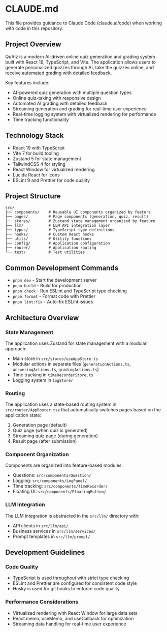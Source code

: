 # CLAUDE.md

This file provides guidance to Claude Code (claude.ai/code) when working with code in this repository.

## Project Overview

QuAIz is a modern AI-driven online quiz generation and grading system built with React 19, TypeScript, and Vite. The application allows users to generate personalized quizzes through AI, take the quizzes online, and receive automated grading with detailed feedback.

Key features include:
- AI-powered quiz generation with multiple question types
- Online quiz-taking with responsive design
- Automated AI grading with detailed feedback
- Streaming generation and grading for real-time user experience
- Real-time logging system with virtualized rendering for performance
- Time tracking functionality

## Technology Stack

- React 19 with TypeScript
- Vite 7 for build tooling
- Zustand 5 for state management
- TailwindCSS 4 for styling
- React Window for virtualized rendering
- Lucide React for icons
- ESLint 9 and Prettier for code quality

## Project Structure

```
src/
├── components/    # Reusable UI components organized by feature
├── pages/         # Page components (generation, quiz, result)
├── stores/        # Zustand state management organized by feature
├── llm/           # LLM API integration layer
├── types/         # TypeScript type definitions
├── hooks/         # Custom React hooks
├── utils/         # Utility functions
├── config/        # Application configuration
├── router/        # Application routing
└── test/          # Test utilities
```

## Common Development Commands

- `pnpm dev` - Start the development server
- `pnpm build` - Build for production
- `pnpm check` - Run ESLint and TypeScript type checking
- `pnpm format` - Format code with Prettier
- `pnpm lint:fix` - Auto-fix ESLint issues

## Architecture Overview

### State Management
The application uses Zustand for state management with a modular approach:
- Main store in `src/stores/useAppStore.ts`
- Modular actions in separate files (`generationActions.ts`, `answeringActions.ts`, `gradingActions.ts`)
- Time tracking in `timeRecorderStore.ts`
- Logging system in `logStore/`

### Routing
The application uses a state-based routing system in `src/router/AppRouter.tsx` that automatically switches pages based on the application state:
1. Generation page (default)
2. Quiz page (when quiz is generated)
3. Streaming quiz page (during generation)
4. Result page (after submission)

### Component Organization
Components are organized into feature-based modules:
- Questions: `src/components/Question/`
- Logging: `src/components/LogPanel/`
- Time tracking: `src/components/TimeRecorder/`
- Floating UI: `src/components/FloatingButton/`

### LLM Integration
The LLM integration is abstracted in the `src/llm/` directory with:
- API clients in `src/llm/api/`
- Business services in `src/llm/services/`
- Prompt templates in `src/llm/prompt/`

## Development Guidelines

### Code Quality
- TypeScript is used throughout with strict type checking
- ESLint and Prettier are configured for consistent code style
- Husky is used for git hooks to enforce code quality

### Performance Considerations
- Virtualized rendering with React Window for large data sets
- React.memo, useMemo, and useCallback for optimization
- Streaming data handling for real-time user experience